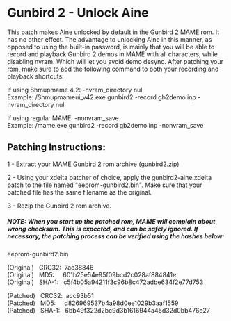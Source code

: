 # **Gunbird 2 - Unlock Aine**

This patch makes Aine unlocked by default in the Gunbird 2 MAME rom. It has no other effect. The advantage to unlocking Aine in this manner, as opposed to using the built-in password, is mainly that you will be able to record and playback Gunbird 2 demos in MAME with all characters, while disabling nvram. Which will let you avoid demo desync. After patching your rom, make sure to add the following command to both your recording and playback shortcuts:  

If using Shmupmame 4.2:  -nvram_directory nul          
Example: /Shmupmameui_v42.exe gunbird2 -record gb2demo.inp -nvram_directory nul

If using regular MAME:    -nonvram_save                 
Example: /mame.exe gunbird2 -record gb2demo.inp -nonvram_save


## Patching Instructions:

1 - Extract your MAME Gunbird 2 rom archive (gunbird2.zip)

2 - Using your xdelta patcher of choice, apply the gunbird2-aine.xdelta patch to the file named "eeprom-gunbird2.bin". Make sure that your patched file has the same filename as the original.

3 - Rezip the Gunbird 2 rom archive.
  
  
##### NOTE: When you start up the patched rom, MAME will complain about wrong checksum. This is expected, and can be safely ignored. If necessary, the patching process can be verified using the hashes below:
  
eeprom-gunbird2.bin

(Original) &nbsp; CRC32:&nbsp; 7ac38846  
(Original) &nbsp; MD5:  &nbsp; &nbsp;   601b25e54e95f09bcd2c028af884841e  
(Original) &nbsp; SHA-1: &nbsp; c5f4b05a94211f3c96b8c472adbe634f2e77d753  
  
(Patched) &nbsp; CRC32:&nbsp; acc93b51  
(Patched) &nbsp; MD5:  &nbsp; &nbsp;   d826969537b4a98d0ee1029b3aaf1559  
(Patched) &nbsp;  SHA-1: &nbsp; 6bb49f322d2bc9d3b1616944a45d32d0bb476e27  
